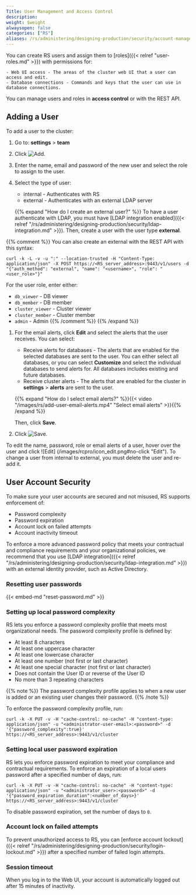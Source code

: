 ```yaml
---
Title: User Management and Access Control
description:
weight: $weight
alwaysopen: false
categories: ["RS"]
aliases: /rs/administering/designing-production/security/account-management/
---
```

You can create RS users and assign them to [roles]({{< relref "user-roles.md" >}}) with permissions for:

    - Web UI access - The areas of the cluster web UI that a user can access and edit.
    - Database connections - Commands and keys that the user can use in database connections.

You can manage users and roles in **access control** or with the REST API.

## Adding a User

To add a user to the cluster:

1. Go to: **settings** > **team**
1. Click ![Add](/images/rs/icon_add.png#no-click "Add").
1. Enter the name, email and password of the new user and select the role to assign to the user.
1. Select the type of user:
    - internal - Authenticates with RS
    - external - Authenticates with an external LDAP server

    {{% expand "How do I create an external user?" %}}
To have a user authenticate with LDAP, you must have [LDAP integration
enabled]({{< relref "/rs/administering/designing-production/security/ldap-integration.md" >}}).
Then, create a user with the user type **external**.

{{% comment %}}
You can also create an external with the REST API with this syntax:

```src
curl -k -L -v -u ":" --location-trusted -H "Content-Type: application/json" -X POST https://<RS_server_address>:9443/v1/users -d "{"auth_method": "external", "name": "<username>", "role": "<user_role>"}"
```

For the user role, enter either:

- `db_viewer` - DB viewer
- `db_member` - DB member
- `cluster_viewer` - Cluster viewer
- `cluster_member` - Cluster member
- `admin` - Admin
{{% /comment %}}
    {{% /expand %}}

1. For the email alerts, click **Edit** and select the alerts that the user receives.
    You can select:
    - Receive alerts for databases - The alerts that are enabled for the selected databases are sent to
      the user. You can either select all databases, or you can select **Customize** and select the
      individual databases to send alerts for.
      All databases includes existing and future databases.
    - Receive cluster alerts - The alerts that are enabled for the cluster in **settings** > **alerts** are sent to the user.

    {{% expand "How do I select email alerts?" %}}{{< video "/images/rs/add-user-email-alerts.mp4" "Select email alerts" >}}{{% /expand %}}

    Then, click **Save**.
1. Click ![Save](/images/rcpro/icon_save.png#no-click "Save").

To edit the name, password, role or email alerts of a user, hover over the user and click ![Edit]
(/images/rcpro/icon_edit.png#no-click "Edit"). To change a user from internal to external, you must
delete the user and re-add it.

## User Account Security

To make sure your user accounts are secured and not misused, RS supports enforcement of:

- Password complexity
- Password expiration
- Account lock on failed attempts
- Account inactivity timeout

To enforce a more advanced password policy that meets your contractual and compliance requirements and your organizational policies,
we recommend that you use [LDAP integration]({{< relref "/rs/administering/designing-production/security/ldap-integration.md" >}}) with an external identity provider, such as Active Directory.

### Resetting user passwords

{{< embed-md "reset-password.md" >}}

### Setting up local password complexity

RS lets you enforce a password complexity profile that meets most organizational needs.
The password complexity profile is defined by:

- At least 8 characters
- At least one uppercase character
- At least one lowercase character
- At least one number (not first or last character)
- At least one special character (not first or last character)
- Does not contain the User ID or reverse of the User ID
- No more than 3 repeating characters

{{% note %}}
The password complexity profile applies to when a new user is added or an existing user changes their password.
{{% /note %}}

To enforce the password complexity profile, run:

```src
curl -k -X PUT -v -H "cache-control: no-cache" -H "content-type: application/json" -u "<administrator-user-email>:<password>" -d '{"password_complexity":true}' https://<RS_server_address>:9443/v1/cluster
```

### Setting local user password expiration

RS lets you enforce password expiration to meet your compliance and contractual requirements.
To enforce an expiration of a local users password after a specified number of days, run:

```src
curl -k -X PUT -v -H "cache-control: no-cache" -H "content-type: application/json" -u "<administrator_user>:<password>" -d '{"password_expiration_duration":<number_of_days>}' https://<RS_server_address>:9443/v1/cluster
```

To disable password expiration, set the number of days to `0`.

### Account lock on failed attempts

To prevent unauthorized access to RS, you can [enforce account lockout]({{< relref "/rs/administering/designing-production/security/login-lockout.md" >}})
after a specified number of failed login attempts.

### Session timeout

When you log in to the Web UI, your account is automatically logged out after 15 minutes of inactivity.
